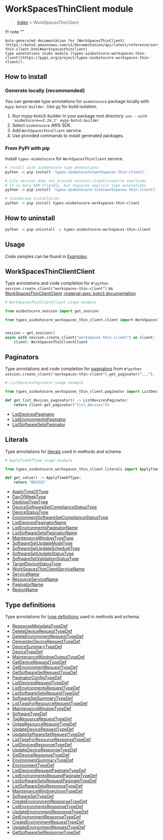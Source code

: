 # WorkSpacesThinClient module

> [Index](../README.md) > WorkSpacesThinClient


!!! note ""

    Auto-generated documentation for [WorkSpacesThinClient](https://boto3.amazonaws.com/v1/documentation/api/latest/reference/services/workspaces-thin-client.html#workspacesthinclient)
    type annotations stubs module [types-aiobotocore-workspaces-thin-client](https://pypi.org/project/types-aiobotocore-workspaces-thin-client/).

## How to install

### Generate locally (recommended)

You can generate type annotations for `aiobotocore` package locally with `mypy-boto3-builder`.
Use [uv](https://docs.astral.sh/uv/getting-started/installation/) for build isolation.

1. Run mypy-boto3-builder in your package root directory: `uvx --with 'aiobotocore==2.24.2' mypy-boto3-builder`
1. Select `aiobotocore` AWS SDK.
1. Add `WorkSpacesThinClient` service.
1. Use provided commands to install generated packages.



### From PyPI with pip

Install `types-aiobotocore` for `WorkSpacesThinClient` service.

```bash
# install with aiobotocore type annotations
python -m pip install 'types-aiobotocore[workspaces-thin-client]'

# Lite version does not provide session.client/resource overloads
# it is more RAM-friendly, but requires explicit type annotations
python -m pip install 'types-aiobotocore-lite[workspaces-thin-client]'

# standalone installation
python -m pip install types-aiobotocore-workspaces-thin-client
```



## How to uninstall

```bash
python -m pip uninstall -y types-aiobotocore-workspaces-thin-client
```

## Usage

Code samples can be found in [Examples](./usage.md).

## WorkSpacesThinClientClient

Type annotations and code completion for  `#!python session.create_client("workspaces-thin-client")` as [WorkSpacesThinClientClient](./client.md)
[:material-aws: boto3 documentation](https://boto3.amazonaws.com/v1/documentation/api/latest/reference/services/workspaces-thin-client.html#WorkSpacesThinClient.Client)

```python
# WorkSpacesThinClientClient usage example

from aiobotocore.session import get_session

from types_aiobotocore_workspaces_thin_client.client import WorkSpacesThinClientClient


session = get_session()
async with session.create_client("workspaces-thin-client") as client:
    client: WorkSpacesThinClientClient
```


## Paginators

Type annotations and code completion for
[paginators](./paginators.md)
from `#!python session.create_client("workspaces-thin-client").get_paginator("...")`.

```python
# ListDevicesPaginator usage example

from types_aiobotocore_workspaces_thin_client.paginator import ListDevicesPaginator

def get_list_devices_paginator() -> ListDevicesPaginator:
    return client.get_paginator("list_devices"))
```

- [ListDevicesPaginator](./paginators.md#listdevicespaginator)
- [ListEnvironmentsPaginator](./paginators.md#listenvironmentspaginator)
- [ListSoftwareSetsPaginator](./paginators.md#listsoftwaresetspaginator)








## Literals

Type annotations for [literals](./literals.md) used in methods and schema.

```python
# ApplyTimeOfType usage example

from types_aiobotocore_workspaces_thin_client.literals import ApplyTimeOfType

def get_value() -> ApplyTimeOfType:
    return "DEVICE"
```

- [ApplyTimeOfType](./literals.md#applytimeoftype)
- [DayOfWeekType](./literals.md#dayofweektype)
- [DesktopTypeType](./literals.md#desktoptypetype)
- [DeviceSoftwareSetComplianceStatusType](./literals.md#devicesoftwaresetcompliancestatustype)
- [DeviceStatusType](./literals.md#devicestatustype)
- [EnvironmentSoftwareSetComplianceStatusType](./literals.md#environmentsoftwaresetcompliancestatustype)
- [ListDevicesPaginatorName](./literals.md#listdevicespaginatorname)
- [ListEnvironmentsPaginatorName](./literals.md#listenvironmentspaginatorname)
- [ListSoftwareSetsPaginatorName](./literals.md#listsoftwaresetspaginatorname)
- [MaintenanceWindowTypeType](./literals.md#maintenancewindowtypetype)
- [SoftwareSetUpdateModeType](./literals.md#softwaresetupdatemodetype)
- [SoftwareSetUpdateScheduleType](./literals.md#softwaresetupdatescheduletype)
- [SoftwareSetUpdateStatusType](./literals.md#softwaresetupdatestatustype)
- [SoftwareSetValidationStatusType](./literals.md#softwaresetvalidationstatustype)
- [TargetDeviceStatusType](./literals.md#targetdevicestatustype)
- [WorkSpacesThinClientServiceName](./literals.md#workspacesthinclientservicename)
- [ServiceName](./literals.md#servicename)
- [ResourceServiceName](./literals.md#resourceservicename)
- [PaginatorName](./literals.md#paginatorname)
- [RegionName](./literals.md#regionname)




## Type definitions

Type annotations for [type definitions](./type_defs.md) used in methods and schema.

- [ResponseMetadataTypeDef](./type_defs.md#responsemetadatatypedef)
- [DeleteDeviceRequestTypeDef](./type_defs.md#deletedevicerequesttypedef)
- [DeleteEnvironmentRequestTypeDef](./type_defs.md#deleteenvironmentrequesttypedef)
- [DeregisterDeviceRequestTypeDef](./type_defs.md#deregisterdevicerequesttypedef)
- [DeviceSummaryTypeDef](./type_defs.md#devicesummarytypedef)
- [DeviceTypeDef](./type_defs.md#devicetypedef)
- [MaintenanceWindowOutputTypeDef](./type_defs.md#maintenancewindowoutputtypedef)
- [GetDeviceRequestTypeDef](./type_defs.md#getdevicerequesttypedef)
- [GetEnvironmentRequestTypeDef](./type_defs.md#getenvironmentrequesttypedef)
- [GetSoftwareSetRequestTypeDef](./type_defs.md#getsoftwaresetrequesttypedef)
- [PaginatorConfigTypeDef](./type_defs.md#paginatorconfigtypedef)
- [ListDevicesRequestTypeDef](./type_defs.md#listdevicesrequesttypedef)
- [ListEnvironmentsRequestTypeDef](./type_defs.md#listenvironmentsrequesttypedef)
- [ListSoftwareSetsRequestTypeDef](./type_defs.md#listsoftwaresetsrequesttypedef)
- [SoftwareSetSummaryTypeDef](./type_defs.md#softwaresetsummarytypedef)
- [ListTagsForResourceRequestTypeDef](./type_defs.md#listtagsforresourcerequesttypedef)
- [MaintenanceWindowTypeDef](./type_defs.md#maintenancewindowtypedef)
- [SoftwareTypeDef](./type_defs.md#softwaretypedef)
- [TagResourceRequestTypeDef](./type_defs.md#tagresourcerequesttypedef)
- [UntagResourceRequestTypeDef](./type_defs.md#untagresourcerequesttypedef)
- [UpdateDeviceRequestTypeDef](./type_defs.md#updatedevicerequesttypedef)
- [UpdateSoftwareSetRequestTypeDef](./type_defs.md#updatesoftwaresetrequesttypedef)
- [ListTagsForResourceResponseTypeDef](./type_defs.md#listtagsforresourceresponsetypedef)
- [ListDevicesResponseTypeDef](./type_defs.md#listdevicesresponsetypedef)
- [UpdateDeviceResponseTypeDef](./type_defs.md#updatedeviceresponsetypedef)
- [GetDeviceResponseTypeDef](./type_defs.md#getdeviceresponsetypedef)
- [EnvironmentSummaryTypeDef](./type_defs.md#environmentsummarytypedef)
- [EnvironmentTypeDef](./type_defs.md#environmenttypedef)
- [ListDevicesRequestPaginateTypeDef](./type_defs.md#listdevicesrequestpaginatetypedef)
- [ListEnvironmentsRequestPaginateTypeDef](./type_defs.md#listenvironmentsrequestpaginatetypedef)
- [ListSoftwareSetsRequestPaginateTypeDef](./type_defs.md#listsoftwaresetsrequestpaginatetypedef)
- [ListSoftwareSetsResponseTypeDef](./type_defs.md#listsoftwaresetsresponsetypedef)
- [MaintenanceWindowUnionTypeDef](./type_defs.md#maintenancewindowuniontypedef)
- [SoftwareSetTypeDef](./type_defs.md#softwaresettypedef)
- [CreateEnvironmentResponseTypeDef](./type_defs.md#createenvironmentresponsetypedef)
- [ListEnvironmentsResponseTypeDef](./type_defs.md#listenvironmentsresponsetypedef)
- [UpdateEnvironmentResponseTypeDef](./type_defs.md#updateenvironmentresponsetypedef)
- [GetEnvironmentResponseTypeDef](./type_defs.md#getenvironmentresponsetypedef)
- [CreateEnvironmentRequestTypeDef](./type_defs.md#createenvironmentrequesttypedef)
- [UpdateEnvironmentRequestTypeDef](./type_defs.md#updateenvironmentrequesttypedef)
- [GetSoftwareSetResponseTypeDef](./type_defs.md#getsoftwaresetresponsetypedef)

